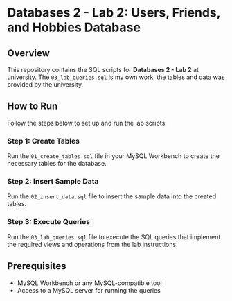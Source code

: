 # Databases 2 - Lab 2: Users, Friends, and Hobbies Database

## Overview
This repository contains the SQL scripts for **Databases 2 - Lab 2** at university. The `03_lab_queries.sql` is my own work, the tables and data was provided by the university.

## How to Run
Follow the steps below to set up and run the lab scripts:

### Step 1: Create Tables
Run the `01_create_tables.sql` file in your MySQL Workbench to create the necessary tables for the database.

### Step 2: Insert Sample Data
Run the `02_insert_data.sql` file to insert the sample data into the created tables.

### Step 3: Execute Queries
Run the `03_lab_queries.sql` file to execute the SQL queries that implement the required views and operations from the lab instructions.

## Prerequisites
- MySQL Workbench or any MySQL-compatible tool
- Access to a MySQL server for running the queries
